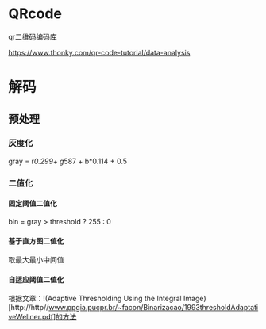 # QRcode

qr二维码编码库

https://www.thonky.com/qr-code-tutorial/data-analysis

# 解码
## 预处理
### 灰度化
gray = r*0.299+ g*587 + b*0.114 + 0.5
### 二值化
#### 固定阈值二值化
bin = gray > threshold ? 255 : 0
#### 基于直方图二值化
取最大最小中间值
#### 自适应阈值二值化
根据文章：!(Adaptive Thresholding Using the Integral Image)[http://http//www.ppgia.pucpr.br/~facon/Binarizacao/1993thresholdAdaptativeWellner.pdf]的方法





